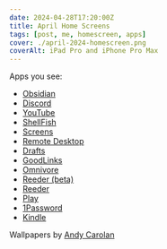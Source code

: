 ```yaml
---
date: 2024-04-28T17:20:00Z
title: April Home Screens
tags: [post, me, homescreen, apps]
cover: ./april-2024-homescreen.png
coverAlt: iPad Pro and iPhone Pro Max
---
```


Apps you see:

- [Obsidian](https://apps.apple.com/us/app/obsidian-connected-notes/id1557175442)
- [Discord](https://apps.apple.com/us/app/discord-chat-talk-hangout/id985746746)
- [YouTube](https://apps.apple.com/us/app/youtube-watch-listen-stream/id544007664)
- [ShellFish](https://apps.apple.com/us/app/ssh-files-secure-shellfish/id1336634154)
- [Screens](https://apps.apple.com/us/app/screens-5-vnc-remote-desktop/id1663047912)
- [Remote Desktop](https://apps.apple.com/us/app/remote-desktop-mobile/id714464092)
- [Drafts](https://apps.apple.com/us/app/drafts/id1236254471)
- [GoodLinks](https://apps.apple.com/us/app/goodlinks/id1474335294)
- [Omnivore](https://apps.apple.com/us/app/omnivore-read-it-later/id1564031042)
- [Reeder (beta)](https://gloria.social/@rizzi/112343592040729143)
- [Reeder](https://apps.apple.com/us/app/reeder-5/id1529445840)
- [Play](https://apps.apple.com/us/app/play-save-videos-watch-later/id1596506190)
- [1Password](https://apps.apple.com/us/app/1password-password-manager/id1511601750)
- [Kindle](https://apps.apple.com/us/app/amazon-kindle/id302584613)

Wallpapers by [Andy Carolan](https://ko-fi.com/andycarolan/shop/free)
